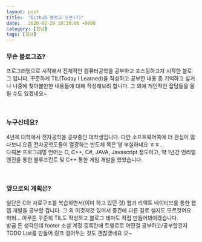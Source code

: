 ```yaml
---
layout: post
title:  "Github 블로그 오픈(?)"
date:   2020-02-29 10:30:00 +9000
category: [잡담]
tags: [잡담]
---
```

### 무슨 블로그죠?
프로그래밍으로 시작해서 전체적인 컴퓨터공학을 공부하고 포스팅하고자 시작한 블로그 입니다. 꾸준하게 TIL(Today I Learned)을 작성하고 공부한 내용 중 기억하고 싶거나 나중에 찾아볼만한 내용들에 대해 작성해보려 합니다. 그 외에 개인적인 잡담들을 올릴 수도 있겠네요~

<br>

### 누구신데요?
4년제 대학에서 전자공학을 공부중인 대학생입니다. 다만 소프트웨어쪽에 더 관심이 많다보니 요즘 전자공학도들이 열광하는 반도체 쪽은 영 부실하네요 ㅎㅎ...<br>
다뤄본 프로그래밍 언어는 C, C++, C#, JAVA, Javascript 정도이고, 약 1년간 언리얼 엔진을 통한 블루프린트 및 C++ 통한 게임 개발을 했었습니다.

<br>

### 앞으로의 계획은?
일단은 C와 자료구조를 복습하면서(이미 하고 있던 것) 웹과 리액트 네이티브를 통한 웹앱 개발을 공부할 겁니다. 그 외 이것저것 있어서 중간에 다른 길로 샐지도 모르것어요 허허... 아무튼 꾸준히 TIL도 작성하고 블로그 테마도 직접 만들어봐야겠습니다.<br>
방금 든 생각인데 footer 소셜 계정 등록칸에 트렐로로 어떤걸 공부하고/공부할건지 TODO List를 만들어 링크 걸어두는 것도 괜찮겠네요  오~
